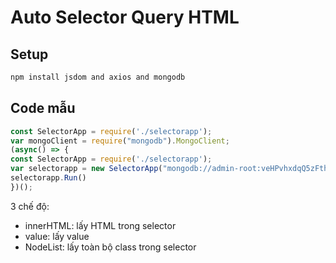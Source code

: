 # Auto Selector Query HTML

## Setup

```bash
npm install jsdom and axios and mongodb
```

## Code mẫu

```js
const SelectorApp = require('./selectorapp');
var mongoClient = require("mongodb").MongoClient;
(async() => {
const SelectorApp = require('./selectorapp');
var selectorapp = new SelectorApp("mongodb://admin-root:veHPvhxdqQ5zFthKsFW3IPbX761tmPgiyyPN6U2t7ZhEgNBfav7D6GACgUBvYeHnLmH0OgXNc9zhzFiX06bSEA==@admin-root.documents.azure.com:10255/?ssl=true", "Users", "selectorapp");
selectorapp.Run()
})();
```

3 chế độ:

- innerHTML: lấy HTML trong selector
- value: lấy value 
- NodeList: lấy toàn bộ class trong selector